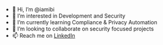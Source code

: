 - 👋 Hi, I’m @iamibi
- 👀 I’m interested in Development and Security
- 🌱 I’m currently learning Compliance & Privacy Automation
- 💞️ I’m looking to collaborate on security focused projects
- 📫 Reach me on [LinkedIn](https://www.linkedin.com/in/iamibi/)

<!---
iamibi/iamibi is a ✨ special ✨ repository because its `README.md` (this file) appears on your GitHub profile.
You can click the Preview link to take a look at your changes.
--->
